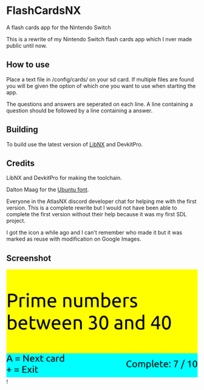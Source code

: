 # FlashCardsNX
A flash cards app for the Nintendo Switch

This is a rewrite of my Nintendo Switch flash cards app which I nver made public until now.

## How to use
Place a text file in /config/cards/ on your sd card. If multiple files are found you will be given the option of which one you want to use when starting the app.

The questions and answers are seperated on each line. A line containing a question should be followed by a line containing a answer.

## Building
To build use the latest version of [LibNX](https://github.com/switchbrew/libnx) and DevkitPro.

## Credits
LibNX and DevkitPro for making the toolchain.

Dalton Maag for the [Ubuntu font](https://fonts.google.com/specimen/Ubuntu).

Everyone in the AtlasNX discord developer chat for helping me with the first version. This is a complete rewrite but I would not have been able to complete the first version without their help because it was my first SDL project.

I got the icon a while ago and I can't remember who made it but it was marked as reuse with modification on Google Images.

## Screenshot
![Image](https://raw.githubusercontent.com/CompSciOrBust/FlashCardsNX/master/Screenshots/Cards.jpg)!
